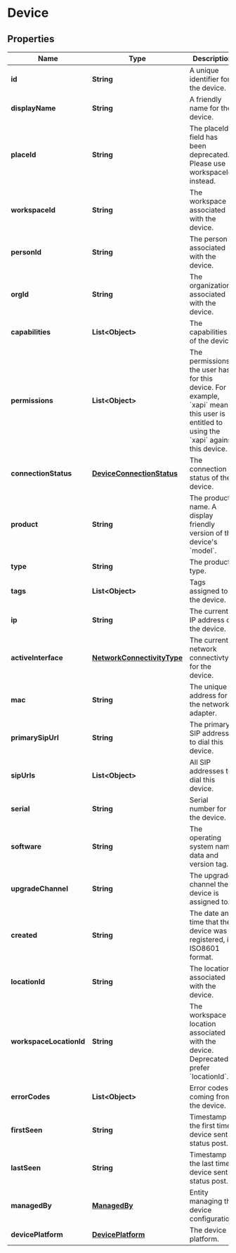 <!--  Copyright 2025 Cisco Systems Inc.

Permission is hereby granted, free of charge, to any person obtaining a copy
of this software and associated documentation files (the "Software"), to deal
in the Software without restriction, including without limitation the rights
to use, copy, modify, merge, publish, distribute, sublicense, and/or sell
copies of the Software, and to permit persons to whom the Software is
furnished to do so, subject to the following conditions:

The above copyright notice and this permission notice shall be included in
all copies or substantial portions of the Software.

THE SOFTWARE IS PROVIDED "AS IS", WITHOUT WARRANTY OF ANY KIND, EXPRESS OR
IMPLIED, INCLUDING BUT NOT LIMITED TO THE WARRANTIES OF MERCHANTABILITY,
FITNESS FOR A PARTICULAR PURPOSE AND NONINFRINGEMENT. IN NO EVENT SHALL THE
AUTHORS OR COPYRIGHT HOLDERS BE LIABLE FOR ANY CLAIM, DAMAGES OR OTHER
LIABILITY, WHETHER IN AN ACTION OF CONTRACT, TORT OR OTHERWISE, ARISING FROM,
OUT OF OR IN CONNECTION WITH THE SOFTWARE OR THE USE OR OTHER DEALINGS IN
THE SOFTWARE.-->


# Device


## Properties

| Name | Type | Description | Notes |
|------------ | ------------- | ------------- | -------------|
|**id** | **String** | A unique identifier for the device. |  [optional] |
|**displayName** | **String** | A friendly name for the device. |  [optional] |
|**placeId** | **String** | The placeId field has been deprecated. Please use workspaceId instead. |  [optional] |
|**workspaceId** | **String** | The workspace associated with the device. |  [optional] |
|**personId** | **String** | The person associated with the device. |  [optional] |
|**orgId** | **String** | The organization associated with the device. |  [optional] |
|**capabilities** | **List&lt;Object&gt;** | The capabilities of the device. |  [optional] |
|**permissions** | **List&lt;Object&gt;** | The permissions the user has for this device. For example, &#x60;xapi&#x60; means this user is entitled to using the &#x60;xapi&#x60; against this device. |  [optional] |
|**connectionStatus** | [**DeviceConnectionStatus**](DeviceConnectionStatus.md) | The connection status of the device. |  [optional] |
|**product** | **String** | The product name. A display friendly version of the device&#39;s &#x60;model&#x60;. |  [optional] |
|**type** | **String** | The product type. |  [optional] |
|**tags** | **List&lt;Object&gt;** | Tags assigned to the device. |  [optional] |
|**ip** | **String** | The current IP address of the device. |  [optional] |
|**activeInterface** | [**NetworkConnectivityType**](NetworkConnectivityType.md) | The current network connectivty for the device. |  [optional] |
|**mac** | **String** | The unique address for the network adapter. |  [optional] |
|**primarySipUrl** | **String** | The primary SIP address to dial this device. |  [optional] |
|**sipUrls** | **List&lt;Object&gt;** | All SIP addresses to dial this device. |  [optional] |
|**serial** | **String** | Serial number for the device. |  [optional] |
|**software** | **String** | The operating system name data and version tag. |  [optional] |
|**upgradeChannel** | **String** | The upgrade channel the device is assigned to. |  [optional] |
|**created** | **String** | The date and time that the device was registered, in ISO8601 format. |  |
|**locationId** | **String** | The location associated with the device. |  [optional] |
|**workspaceLocationId** | **String** | The workspace location associated with the device. Deprecated, prefer &#x60;locationId&#x60;. |  [optional] |
|**errorCodes** | **List&lt;Object&gt;** | Error codes coming from the device. |  [optional] |
|**firstSeen** | **String** | Timestamp of the first time device sent a status post. |  [optional] |
|**lastSeen** | **String** | Timestamp of the last time device sent a status post. |  [optional] |
|**managedBy** | [**ManagedBy**](ManagedBy.md) | Entity managing the device configuration. |  [optional] |
|**devicePlatform** | [**DevicePlatform**](DevicePlatform.md) | The device platform. |  [optional] |



